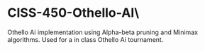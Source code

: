# CISS-450-Othello-AI\

Othello Ai implementation using Alpha-beta pruning and Minimax algorithms.
Used for a in class Othello Ai tournament.
